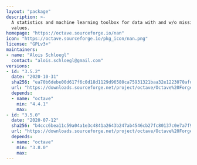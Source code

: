 ```yaml
---
layout: "package"
description: >-
  A statistics and machine learning toolbox for data with and w/o missing
  values.
homepage: "https://octave.sourceforge.io/nan"
icon: "https://octave.sourceforge.io/pkg_icon/nan.png"
license: "GPLv3+"
maintainers:
- name: "Alois Schloegl"
  contact: "alois.schloegl@gmail.com"
versions:
- id: "3.5.2"
  date: "2020-10-31"
  sha256: "ea70b6debe00d617f6c0d18d1129d96580ca75931321baa32e1223070afde82e"
  url: "https://downloads.sourceforge.net/project/octave/Octave%20Forge%20Packages/Individual%20Package%20Releases/nan-3.5.2.tar.gz"
  depends:
  - name: "octave"
    min: "4.4.1"
    max:
- id: "3.5.0"
  date: "2020-07-12"
  sha256: "b4ccc6bea11c59a04a1e3c4841a2643b247ab4546cb27fc80137c0e7a7f9547a"
  url: "https://downloads.sourceforge.net/project/octave/Octave%20Forge%20Packages/Individual%20Package%20Releases/nan-3.5.0.tar.gz"
  depends:
  - name: "octave"
    min: "3.8.0"
    max:
---
```

